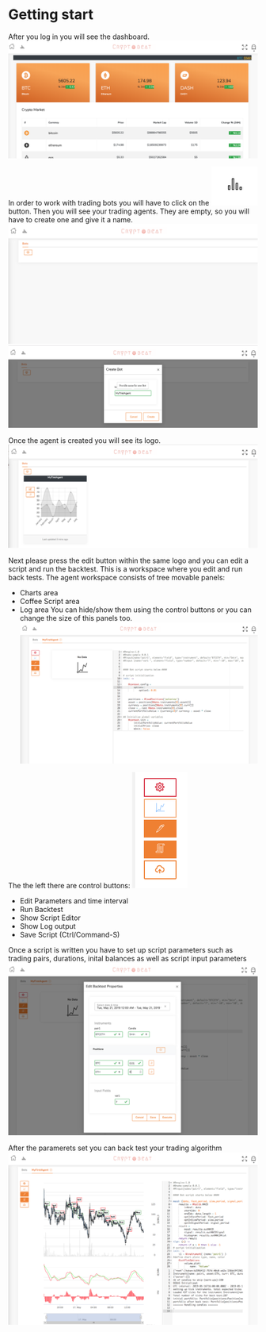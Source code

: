 # Getting start

After you log in you will see the dashboard. 
![dashboard](https://github.com/cryptobeat/Strategies/blob/master/pictures/dashboard.png)

In order to work with trading bots you will have to click on the ![workspace button](https://github.com/cryptobeat/Strategies/blob/master/pictures/tr.png)  button. Then you will see your trading agents. They are empty, so you will have to create one and give it a name.
![chart](https://github.com/cryptobeat/Strategies/blob/master/pictures/new_bot.png)
![chart](https://github.com/cryptobeat/Strategies/blob/master/pictures/create_bot.png)

Once the agent is created you will see its logo.
![chart](https://github.com/cryptobeat/Strategies/blob/master/pictures/bot_created.png)

Next please press the edit button within the same logo and you can edit a script and run the backtest.
This is a workspace where you edit and run back tests.
The agent workspace consists of tree movable panels:
- Charts area
- Coffee Script area
- Log area
You can hide/show them using the control buttons or you can change the size of this panels too.
![chart](https://github.com/cryptobeat/Strategies/blob/master/pictures/bot_panels.png)

The the left there are control buttons:
![chart](https://github.com/cryptobeat/Strategies/blob/master/pictures/control_buttons.png)
- Edit Parameters and time interval
- Run Backtest 
- Show Script Editor
- Show Log output 
- Save Script (Ctrl/Command-S)

Once a script is written you have to set up script parameters such as trading pairs, durations, inital balances as well as script input parameters
![chart](https://github.com/cryptobeat/Strategies/blob/master/pictures/bot_params.png)

After the paramerets set you can back test your trading algorithm
![chart](https://github.com/cryptobeat/Strategies/blob/master/pictures/backtest.png)